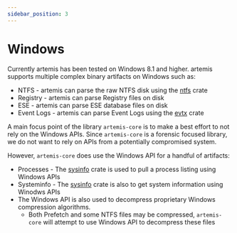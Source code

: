 ```yaml
---
sidebar_position: 3
---
```


# Windows

Currently artemis has been tested on Windows 8.1 and higher. artemis supports
multiple complex binary artifacts on Windows such as:

- NTFS - artemis can parse the raw NTFS disk using the
  [ntfs](https://github.com/ColinFinck/ntfs) crate
- Registry - artemis can parse Registry files on disk
- ESE - artemis can parse ESE database files on disk
- Event Logs - artemis can parse Event Logs using the
  [evtx](https://github.com/omerbenamram/evtx) crate

A main focus point of the library `artemis-core` is to make a best effort to not
rely on the Windows APIs. Since `artemis-core` is a forensic focused library, we
do not want to rely on APIs from a potentially compromised system.

However, `artemis-core` does use the Windows API for a handful of artifacts:

- Processes - The [sysinfo](https://github.com/GuillaumeGomez/sysinfo) crate is
  used to pull a process listing using Windows APIs
- Systeminfo - The [sysinfo](https://github.com/GuillaumeGomez/sysinfo) crate is
  also to get system information using Winodws APIs
- The Windows API is also used to decompress proprietary Windows compression
  algorithms.
  - Both Prefetch and some NTFS files may be compressed, `artemis-core` will
    attempt to use Windows API to decompress these files
